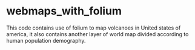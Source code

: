 # webmaps_with_folium
This code contains use of folium to map volcanoes in United states of america, it also contains another layer of world map divided according to human population demography.
